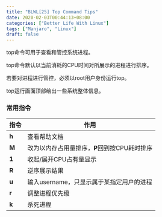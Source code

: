 ```yaml
---
title: "BLWL[25] Top Command Tips"
date: 2020-02-03T00:44:13+08:00
categories: ["Better Life With Linux"]
tags: ["Manjaro", "Linux"]
draft: false
---
```


top命令可用于查看和管控系统进程。   
    

top命令默认以当前消耗的CPU时间对所展示的进程进行排序。  
    

若要对进程进行管控，必须以root用户身份运行top。  
    

top运行画面顶部给出一些系统整体信息。      
    
    
### 常用指令
| 指令  | 作用                                         |
|-------|----------------------------------------------|
| **h** | 查看帮助文档                                 |
| **M** | 改为以内存占用量排序，**P**回到按CPU耗时排序 |
| **1** | 收起/展开CPU占有量显示                       |
| **R** | 逆序展示结果                                 |
| **u** | 输入username，只显示属于某指定用户的进程     |
| **r** | 调整进程优先级                               |
| **k** | 杀死进程                                     |
